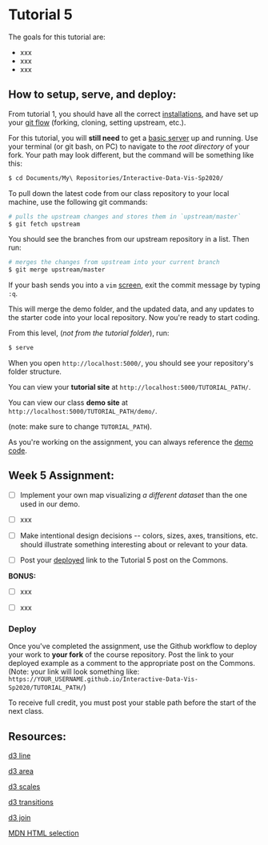 # Tutorial 5

The goals for this tutorial are:

- xxx
- xxx
- xxx

## How to setup, serve, and deploy:

From tutorial 1, you should have all the correct [installations](../README.md#setup), and have set up your [git flow](../GIT_SETUP.md) (forking, cloning, setting upstream, etc.).

For this tutorial, you will **still need** to get a [basic server](../BASIC_SERVER.md) up and running. Use your terminal (or git bash, on PC) to navigate to the _root directory_ of your fork. Your path may look different, but the command will be something like this:

```sh
$ cd Documents/My\ Repositories/Interactive-Data-Vis-Sp2020/
```

To pull down the latest code from our class repository to your local machine, use the following git commands:

```sh
# pulls the upstream changes and stores them in `upstream/master`
$ git fetch upstream
```

You should see the branches from our upstream repository in a list. Then run:

```sh
# merges the changes from upstream into your current branch
$ git merge upstream/master
```

If your bash sends you into a `vim` [screen](https://computers.tutsplus.com/tutorials/vim-for-beginners--cms-21118), exit the commit message by typing `:q`.

This will merge the demo folder, and the updated data, and any updates to the starter code into your local repository. Now you're ready to start coding.

From this level, (_not from the tutorial folder_), run:

```sh
$ serve
```

When you open `http://localhost:5000/`, you should see your repository's folder structure.

You can view your **tutorial site** at `http://localhost:5000/TUTORIAL_PATH/`.

You can view our class **demo site** at `http://localhost:5000/TUTORIAL_PATH/demo/`.

(note: make sure to change `TUTORIAL_PATH`).

As you're working on the assignment, you can always reference the [demo code](demo/).

## Week 5 Assignment:

- [ ] Implement your own map visualizing _a different dataset_ than the one used in our demo.

- [ ] xxx

- [ ] Make intentional design decisions -- colors, sizes, axes, transitions, etc. should illustrate something interesting about or relevant to your data.

- [ ] Post your [deployed](#Deploy) link to the Tutorial 5 post on the Commons.

**BONUS:**

- [ ] xxx

- [ ] xxx

### Deploy

Once you've completed the assignment, use the Github workflow to deploy your work to **your fork** of the course repository. Post the link to your deployed example as a comment to the appropriate post on the Commons. (Note: your link will look something like: `https://YOUR_USERNAME.github.io/Interactive-Data-Vis-Sp2020/TUTORIAL_PATH/`)

To receive full credit, you must post your stable path before the start of the next class.

## Resources:

[d3 line](https://github.com/d3/d3-shape#lines)

[d3 area](https://github.com/d3/d3-shape#areas)

[d3 scales](https://github.com/d3/d3-scale)

[d3 transitions](https://github.com/d3/d3/blob/master/API.md#transitions-d3-transition)

[d3 join](<(https://github.com/d3/d3-selection/blob/v1.4.1/README.md#selection_join)>)

[MDN HTML selection](https://developer.mozilla.org/en-US/docs/Web/HTML/Element/select)
